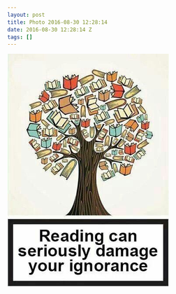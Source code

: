```yaml
---
layout: post
title: Photo 2016-08-30 12:28:14
date: 2016-08-30 12:28:14 Z
tags: []
---
```

![](/media/2016/08/149697269219.jpg)
